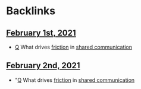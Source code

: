 
# Backlinks
## [February 1st, 2021](<February 1st, 2021.md>)
- [Q](<Q.md>) What drives [friction](<friction.md>) in [shared communication](<shared communication.md>)

## [February 2nd, 2021](<February 2nd, 2021.md>)
- "[Q](<Q.md>) What drives [friction](<friction.md>) in [shared communication](<shared communication.md>)

